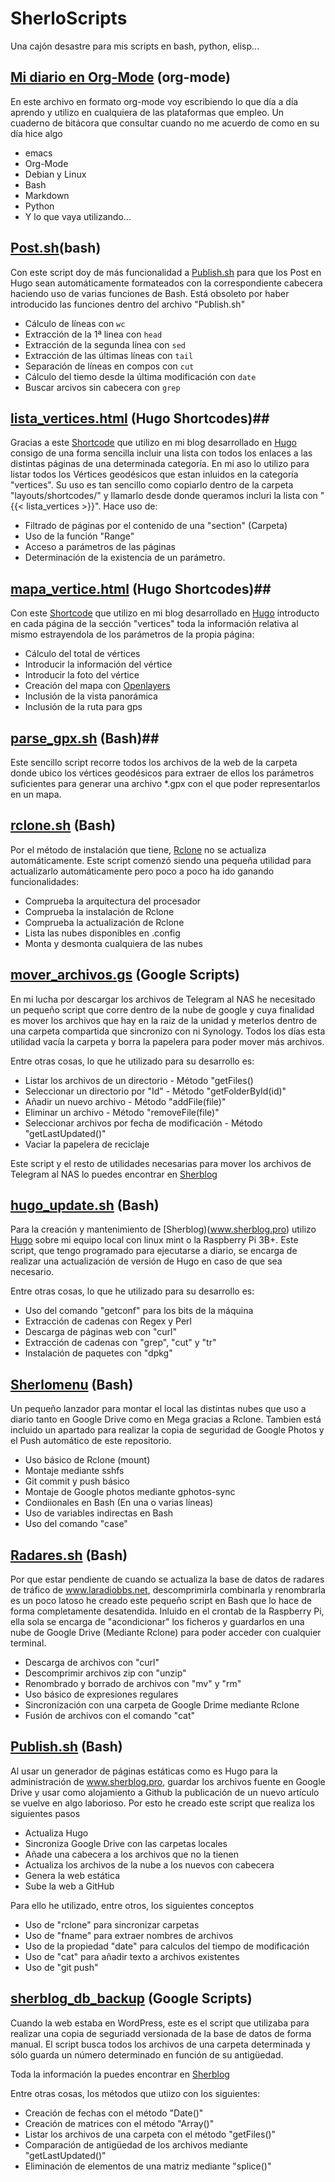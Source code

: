 # SherloScripts #
Una cajón desastre para mis scripts en bash, python, elisp...

## [Mi diario en Org-Mode](https://github.com/sherlockes/SherloScripts/blob/master/mi_diario.org) (org-mode) ##
En este archivo en formato org-mode voy escribiendo lo que día a día aprendo y utilizo en cualquiera de las plataformas que empleo. Un cuaderno de bitácora que consultar cuando no me acuerdo de como en su día hice algo

* emacs
* Org-Mode
* Debian y Linux
* Bash
* Markdown
* Python
* Y lo que vaya utilizando...

## [Post.sh](https://github.com/sherlockes/SherloScripts/blob/master/hugo/shortcodes/post.sh)(bash) ##
Con este script doy de más funcionalidad a [Publish.sh](https://github.com/sherlockes/SherloScripts/blob/master/bash/publish.sh) para que los Post en Hugo sean automáticamente formateados con la correspondiente cabecera haciendo uso de varias funciones de Bash. Está obsoleto por haber introducido las funciones dentro del archivo "Publish.sh"
* Cálculo de líneas con `wc`
* Extracción de la 1ª linea con `head`
* Extracción de la segunda línea con `sed`
* Extracción de las últimas líneas con `tail`
* Separación de líneas en compos con `cut`
* Cálculo del tiemo desde la última modificación con `date`
* Buscar arcivos sin cabecera con `grep`

## [lista_vertices.html](https://github.com/sherlockes/SherloScripts/blob/master/hugo/shortcodes/lista_vertices.html) (Hugo Shortcodes)##
Gracias a este [Shortcode](https://gohugo.io/content-management/shortcodes/) que utilizo en mi blog desarrollado en [Hugo](https://gohugo.io/) consigo de una forma sencilla incluir una lista con todos los enlaces a las distintas páginas de una determinada categoría. En mi aso lo utilizo para listar todos los Vértices geodésicos que estan inluidos en la categoría "vertices". Su uso es tan sencillo como copiarlo dentro de la carpeta "layouts/shortcodes/" y llamarlo desde donde queramos incluri la lista con "{{< lista_vertices >}}". Hace uso de:
* Filtrado de páginas por el contenido de una "section" (Carpeta)
* Uso de la función "Range"
* Acceso a parámetros de las páginas
* Determinación de la existencia de un parámetro.

## [mapa_vertice.html](https://github.com/sherlockes/SherloScripts/blob/master/hugo/shortcodes/mapa_vertice.html) (Hugo Shortcodes)##
Con este [Shortcode](https://gohugo.io/content-management/shortcodes/) que utilizo en mi blog desarrollado en [Hugo](https://gohugo.io/) introducto en cada página de la sección "vertices" toda la información relativa al mismo estrayendola de los parámetros de la propia página:
* Cálculo del total de vértices
* Introducir la información del vértice
* Introducir la foto del vértice
* Creación del mapa con [Openlayers](https://openlayers.org/)
* Inclusión de la vista panorámica
* Inclusión de la ruta para gps


## [parse_gpx.sh](https://github.com/sherlockes/SherloScripts/blob/master/bash/parse_gpx.sh) (Bash)##
Este sencillo script recorre todos los archivos de la web de la carpeta donde ubico los vértices geodésicos para extraer de ellos los parámetros suficientes para generar una archivo *.gpx con el que poder representarlos en un mapa.


## [rclone.sh](https://github.com/sherlockes/SherloScripts/blob/master/bash/rclone.sh) (Bash)
Por el método de instalación que tiene, [Rclone](https://rclone.org/) no se actualiza automáticamente. Este script comenzó siendo una pequeña utilidad para actualizarlo automáticamente pero poco a poco ha ido ganando funcionalidades:

* Comprueba la arquitectura del procesador
* Comprueba la instalación de Rclone
* Comprueba la actualización de Rclone
* Lista las nubes disponibles en .config
* Monta y desmonta cualquiera de las nubes

## [mover_archivos.gs](https://github.com/sherlockes/SherloScripts/blob/master/google%20scripts/20191219_mover_archivos.gs) (Google Scripts) ##
En mi lucha por descargar los archivos de Telegram al NAS he necesitado un pequeño script que corre dentro de la nube de google y cuya finalidad es mover los archivos que hay en la raiz de la unidad y meterlos dentro de una carpeta compartida que sincronizo con ni Synology. Todos los días esta utilidad vacía la carpeta y borra la papelera para poder mover más archivos.

Entre otras cosas, lo que he utilizado para su desarrollo es:
* Listar los archivos de un directorio - Método "getFiles()
* Seleccionar un directorio por "Id" - Método "getFolderById(id)"
* Añadir un nuevo archivo - Método "addFile(file)"
* Eliminar un archivo - Método "removeFile(file)"
* Seleccionar archivos por fecha de modificación - Método "getLastUpdated()"
* Vaciar la papelera de reciclaje

Este script y el resto de utilidades necesarias para mover los archivos de Telegram al NAS lo puedes encontrar en [Sherblog](https://sherblog.pro/archivos-de-telegram-al-nas/)

## [hugo_update.sh](https://github.com/sherlockes/SherloScripts/blob/master/bash/hugo_update.sh) (Bash) ##
Para la creación y mantenimiento de [Sherblog)(www.sherblog.pro) utilizo [Hugo](https://gohugo.io) sobre mi equipo local con linux mint o la Raspberry Pi 3B+. Este script, que tengo programado para ejecutarse a diario, se encarga de realizar una actualización de versión de Hugo en caso de que sea necesario.

Entre otras cosas, lo que he utilizado para su desarrollo es:

* Uso del comando "getconf" para los bits de la máquina
* Extracción de cadenas con Regex y Perl
* Descarga de páginas web con "curl"
* Extracción de cadenas con "grep", "cut" y "tr"
* Instalación de paquetes con "dpkg"

## [Sherlomenu](https://github.com/sherlockes/SherloScripts/blob/master/bash/sherlomenu) (Bash) ##
Un pequeño lanzador para montar el local las distintas nubes que uso a diario tanto en Google Drive como en Mega gracias a Rclone. Tambien está incluido un apartado para realizar la copia de seguridad de Google Photos y el Push automático de este repositorio.

* Uso básico de Rclone (mount)
* Montaje mediante sshfs
* Git commit y push básico
* Montaje de Google photos mediante gphotos-sync
* Condiionales en Bash (En una o varias líneas)
* Uso de variables indirectas en Bash
* Uso del comando "case"

## [Radares.sh](https://github.com/sherlockes/SherloScripts/blob/master/bash/radares.sh) (Bash) ##
Por que estar pendiente de cuando se actualiza la base de datos de radares de tráfico de www.laradiobbs.net, descomprimirla combinarla y renombrarla es un poco latoso he creado este pequeño script en Bash que lo hace de forma completamente desatendida.  Inluido en el crontab de la Raspberry Pi, ella sola se encarga de "acondicionar" los ficheros y guardarlos en una nube de Google Drive (Mediante Rclone) para poder acceder con cualquier terminal.

* Descarga de archivos con "curl"
* Descomprimir archivos zip con "unzip"
* Renombrado y borrado de archivos con "mv" y "rm"
* Uso básico de expresiones regulares
* Sincronización con una carpeta de Google Drime mediante Rclone
* Fusión de archivos con el comando "cat"

## [Publish.sh](https://github.com/sherlockes/SherloScripts/blob/master/bash/publish.sh) (Bash) ##
Al usar un generador de páginas estáticas como es Hugo para la administración de www.sherblog.pro, guardar los archivos fuente en Google Drive y usar como alojamiento a Github la publicación de un nuevo artículo se vuelve en algo laborioso. Por esto he creado este script que realiza los siguientes pasos

* Actualiza Hugo
* Sincroniza Google Drive con las carpetas locales
* Añade una cabecera a los archivos que no la tienen
* Actualiza los archivos de la nube a los nuevos con cabecera
* Genera la web estática
* Sube la web a GitHub

Para ello he utilizado, entre otros, los siguientes conceptos
* Uso de "rclone" para sincronizar carpetas
* Uso de "fname" para extraer nombres de archivos
* Uso de la propiedad "date" para calculos del tiempo de modificación
* Uso de "cat" para añadir texto a archivos existentes
* Uso de "git push"

## [sherblog_db_backup](https://github.com/sherlockes/SherloScripts/blob/master/google%20scripts/20171210_sherblog_db_backup.gs) (Google Scripts) ##

Cuando la web estaba en WordPress, este es el script que utilizaba para realizar una copia de seguriadd versionada de la base de datos de forma manual.  El script busca todos los archivos de una carpeta determinada y sólo guarda un número determinado en función de su antigüedad.

Toda la información la puedes encontrar en [Sherblog](https://sherblog.pro/copia-de-seguridad-de-la-base-de-datos-de-wordpress/)

Entre otras cosas, los métodos que utiizo con los siguientes:

* Creación de fechas con el método "Date()"
* Creación de matrices con el método "Array()"
* Listar los archivos de una carpeta con el método "getFiles()"
* Comparación de antigüedad de los archivos mediante "getLastUpdated()"
* Eliminación de elementos de una matriz mediante "splice()"


